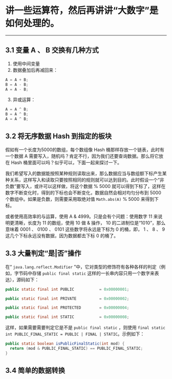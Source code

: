 # 讲一些运算符，然后再讲讲“大数字”是如何处理的。

---

## 3.1 变量 A 、 B 交换有几种方式

1. 使用中间变量
2. 数据叠加后再减回来：
```java
A = A + B;
B = A - B;
A = A - B;
```
3. 异或运算：
```java
A = A ^ B;
B = A ^ B;
A = A ^ B;
```

## 3.2 将无序数据 Hash 到指定的板块
假如有一个长度为5000的数组，每个数组像 Hash 桶那样存放一个链表，此时有一个数据 A 需要写入，随机吗？肯定不行，因为我们还要查询数据。那么将它放在 Hash 桶里面可以吗？似乎可以，下面一起来探讨一下。  
  
我们希望写入的数据能按照某种规则读取出来，那么数据应当与数组额下标产生某种关系，这样写入和读取只要按照相同的规则就可以达到目的。此时假设一个“非负数”要写入，或许可以这样做，将这个数据 % 5000 就可以得到下标了，这样在数字不断变化时，得到的下标也会不断变化，数据自然会相对均匀分布到 5000 个数组中。如果是负数，则需要采用取绝对值 `Math.abs(A)` % 5000 来得到下标。  
  
或者使用高效率的与运算，使用 A & 4999。只是会有个问题：使用数字 11 来说明更清晰，长度为 11 的数组，使用 10 做 & 操作， 10 的二进制位是“1010”，那么意味着 0001 、 0100 、 0101 这些数字将永远是下标为 0 的桶，即， 1 、 8 、 9 这几个下标永远没有数据，因为数据都去下标 0 的桶了。

## 3.3 大量判定“是|否”操作
在“ `java.lang.reflect.Modifier` ”中，它对类型的修饰符有各种各样的判定（例如，字节码中存储 `public final static` 这样的一长串内容只用一个数字来表达），源码如下：
```java
public static final int PUBLIC           = 0x00000001;

public static final int PRIVATE          = 0x00000002;

public static final int PROTECTED        = 0x00000004;

public static final int STATIC           = 0x00000008;
```
这样，如果需要需要判定它是不是 `public final static` ，则使用 `final static int PUBLIC_FINAL_STATIC = PUBLIC | FINAL | STATIC`。示例如下：
```java
public static boolean isPublicFinalStatic(int mod) {
  return (mod & PUBLIC_FINAL_STATIC) == PUBLIC_FINAL_STATIC;
}
```

## 3.4 简单的数据转换